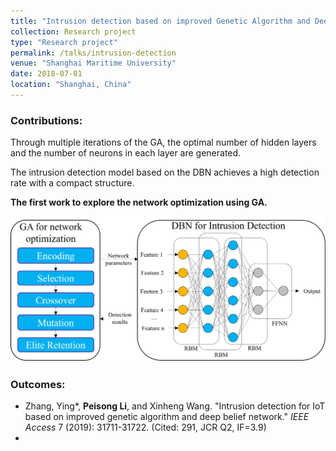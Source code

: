 ```yaml
---
title: "Intrusion detection based on improved Genetic Algorithm and Deep Belief Network"
collection: Research project
type: "Research project"
permalink: /talks/intrusion-detection
venue: "Shanghai Maritime University"
date: 2018-07-01
location: "Shanghai, China"
---
```


### Contributions:
Through multiple iterations of the GA, the optimal number of hidden layers and the number of neurons in each layer are generated. 

The intrusion detection model based on the DBN achieves a high detection rate with a compact structure.

**The first work to explore the network optimization using GA.**

![image](/images/IoT.png)

### Outcomes:

- Zhang, Ying*, **Peisong Li**, and Xinheng Wang. "Intrusion detection for IoT based on improved genetic algorithm and deep belief network." *IEEE Access* 7 (2019): 31711-31722. (Cited: 291, JCR Q2, IF=3.9)
- 
